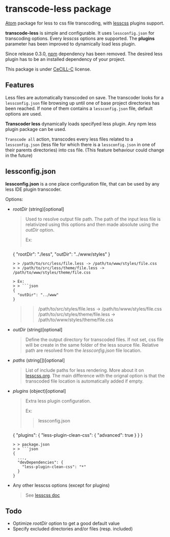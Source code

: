 # transcode-less package

[Atom](https://atom.io/) package for less to css file transcoding, with [lesscss](http://lesscss.org/) plugins support.

**transcode-less** is simple and configurable. It uses `lessconfig.json` for
transcoding options. Every *lesscss* options are supported.
The **plugins** parameter has been improved to dynamically load less plugin.

Since release 0.3.0, [npm](https://www.npmjs.com/package/npm) dependency has been
removed. The desired less plugin has to be an installed dependency of your project.

This package is under [CeCILL-C](http://www.cecill.info/licences/Licence_CeCILL-C_V1-en.txt) license.

## Features

Less files are automatically transcoded on save. The transcoder looks for a `lessconfig.json` file
browsing up until one of base project directories has been reached. If none of them contains a
`lessconfig.json` file, default options are used.

**Transcoder less** dynamically loads specifyed less plugin. Any npm less plugin package can be
used.


`Transcode all` action, transcodes every less files related to a `lessconfig.json` (less file for
  which there is a `lessconfig.json` in one of their parents directories) into css file. (This feature behaviour could change in the future)

## lessconfig.json

**lessconfig.json** is a one place configuration file, that can be used by any
less IDE plugin transcoder.

Options:

 * *rootDir* (string)[optional]
   > Used to resolve output file path.
   > The path of the input less file is relativized using this options
   > and then made absolute using the *outDir* option.
   >
   > Ex:
   > > ```json
   {
     "rootDir": "./less",
     "outDir": "../www/styles"
   }
   ```
   > > /path/to/src/less/file.less -> /path/to/www/styles/file.css
   > > /path/to/src/less/theme/file.less -> /path/to/www/styles/theme/file.css

   > Ex:
   > > ```json
   {
     "outDir": "../www"
   }
   ```
   > > /path/to/src/styles/file.less -> /path/to/www/styles/file.css
   > > /path/to/src/styles/theme/file.less -> /path/to/www/styles/theme/file.css

 * *outDir* (string)[optional]
   > Define the output directory for transcoded files. If not set, css file will
   > be create in the same folder of the less source file.
   > Relative path are resolved from the *lessconfig.json* file location.

 * *paths* (string[])[optional]
   > List of include paths for less rendering. More about it on
   > [lesscss.org](http://lesscss.org/usage/#command-line-usage-include-paths).
   > The main difference with the orignal option is that the transcoded file
   > location is automatically added if empty.

 * *plugins* (object)[optional]
   > Extra less plugin configuration.
   >
   > Ex:
   >
   > > lessconfig.json
   > > ```json
   {
     "plugins": {
       "less-plugin-clean-css": {
         "advanced": true
       }
     }
   }
   ```
   > > package.json
   > > ```json
   {
     ...,
     "devDependencies": {
       "less-plugin-clean-css": "*"
     }
   }
   ```

 * Any other lesscss options (except for plugins)
   > See [lesscss doc](http://lesscss.org/usage/#command-line-usage-options)

## Todo

 * Optimize *rootDir* option to get a good default value
 * Specify excluded directories and/or files (resp. included)
